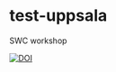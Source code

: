 # test-uppsala

SWC workshop

[![DOI](https://zenodo.org/badge/152635527.svg)](https://zenodo.org/badge/latestdoi/152635527)
